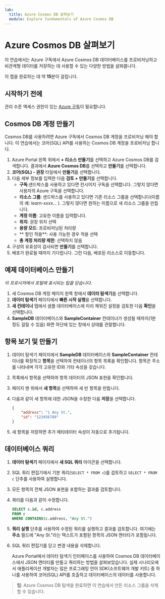 ```yaml
---
lab:
  title: Azure Cosmos DB 살펴보기
  module: Explore fundamentals of Azure Cosmos DB
---
```

# <a name="explore-azure-cosmos-db"></a>Azure Cosmos DB 살펴보기

이 연습에서는 Azure 구독에서 Azure Cosmos DB 데이터베이스를 프로비저닝하고 비관계형 데이터를 저장하는 데 사용할 수 있는 다양한 방법을 살펴봅니다.

이 랩을 완료하는 데 약 **15**분이 걸립니다.

## <a name="before-you-start"></a>시작하기 전에

관리 수준 액세스 권한이 있는 [Azure 구독](https://azure.microsoft.com/free)이 필요합니다.

## <a name="create-a-cosmos-db-account"></a>Cosmos DB 계정 만들기

Cosmos DB를 사용하려면 Azure 구독에서 Cosmos DB 계정을 프로비저닝 해야 합니다. 이 연습에서는 코어(SQL) API를 사용하는 Cosmos DB 계정을 프로비저닝 합니다.

1. Azure Portal 왼쪽 위에서 **+ 리소스 만들기**를 선택하고 Azure Cosmos DB를 검색합니다.  결과에서 **Azure Cosmos DB**를 선택하고 **만들기**를 선택합니다.
1. **코어(SQL) - 권장** 타일에서 **만들기**를 선택합니다.
1. 다음 세부 정보를 입력한 다음 **검토 + 만들기**를 선택합니다. 
    - **구독**:샌드박스를 사용하고 있다면 컨시어지 구독을 선택합니다. 그렇지 않다면 사용자의 Azure 구독을 선택합니다.
    - **리소스 그룹**: 샌드박스를 사용하고 있다면 기존 리소스 그룹을 선택합니다(이름의 예: *learn-xxxx...* ). 그렇지 않다면 원하는 이름으로 새 리소스 그룹을 만듭니다.
    - **계정 이름**: 고유한 이름을 입력합니다.
    - **위치**: 권장 위치 선택
    - **용량 모드**: 프로비저닝된 처리량
    - ** 할인 적용**: 사용 가능한 경우 적용 선택
    - **총 계정 처리량 제한**: 선택하지 않음
1. 구성의 유효성이 검사되면 **만들기**를 선택합니다.
1. 배포가 완료될 때까지 기다립니다. 그런 다음, 배포된 리소스로 이동합니다.

## <a name="create-a-sample-database"></a>예제 데이터베이스 만들기

*이 프로시저에서 포털에 표시되는 팁을 닫습니다*.

1. 새 Cosmos DB 계정 페이지 왼쪽 창에서 **데이터 탐색기**를 선택합니다.
1. **데이터 탐색기** 페이지에서 **빠른 시작 실행**을 선택합니다.
1. **새 컨테이너** 탭에서 샘플 데이터베이스에 미리 채워진 설정을 검토한 다음 **확인**을 선택합니다.
1. **SampleDB** 데이터베이스와 **SampleContainer** 컨테이너가 생성될 때까지(1분 정도 걸릴 수 있음) 화면 하단에 있는 창에서 상태를 관찰합니다.

## <a name="view-and-create-items"></a>항목 보기 및 만들기

1. 데이터 탐색기 페이지에서 **SampleDB** 데이터베이스와 **SampleContainer** 컨테이너를 확장하고 **항목**을 선택하여 컨테이너의 항목 목록을 확인합니다. 항목은 주소를 나타내며 각각 고유한 ID와 기타 속성을 갖습니다.
1. 목록에서 항목을 선택하여 항목 데이터의 JSON 표현을 확인합니다.
1. 페이지 맨 위에서 **새 항목**을 선택하여 새 빈 항목을 만듭니다.
1. 다음과 같이 새 항목에 대한 JSON을 수정한 다음 **저장**을 선택합니다.

    ```json
    {
        "address": "1 Any St.",
        "id": "123456789"
    }
    ```

1. 새 항목을 저장하면 추가 메타데이터 속성이 자동으로 추가됩니다.

## <a name="query-the-database"></a>데이터베이스 쿼리

1. **데이터 탐색기** 페이지에서 **새 SQL 쿼리** 아이콘을 선택합니다.
1. SQL 쿼리 편집기에서 기본 쿼리(`SELECT * FROM c`)를 검토하고 `SELECT * FROM c` 단추를 사용하여 실행합니다.
1. 모든 항목의 전체 JSON 표현을 포함하는 결과를 검토합니다.
1. 쿼리를 다음과 같이 수정합니다.

    ```sql
    SELECT c.id, c.address
    FROM c
    WHERE CONTAINS(c.address, "Any St.")
    ```

1. **쿼리 실행** 단추를 사용하여 수정된 쿼리를 실행하고 결과를 검토합니다. 여기에는 **주소** 필드에 "Any St."라는 텍스트가 포함된 항목의 JSON 엔터티가 포함됩니다.
1. SQL 쿼리 편집기를 닫고 변경 내용을 삭제합니다.

    Azure Portal에서 데이터 탐색기 인터페이스를 사용하여 Cosmos DB 데이터베이스에서 JSON 엔터티를 만들고 쿼리하는 방법을 살펴보았습니다. 실제 시나리오에서 애플리케이션 개발자는 많은 프로그래밍 언어 SDK(소프트웨어 개발 키트) 중 하나를 사용하여 코어(SQL) API를 호출하고 데이터베이스의 데이터를 사용합니다.

> **팁**: Azure Cosmos DB 탐색을 완료하면 이 연습에서 만든 리소스 그룹을 삭제할 수 있습니다.

